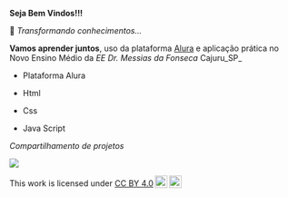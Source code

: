 **Seja Bem Vindos!!!**

🦋 
_Transformando conhecimentos..._


**Vamos aprender juntos**, uso da plataforma [Alura](https://www.alura.com.br/) e aplicação prática no Novo Ensino Médio da _EE Dr. Messias da Fonseca_ Cajuru_SP_

- Plataforma Alura

- Html 

- Css

- Java Script

_Compartilhamento de projetos_

![](https://media1.tenor.com/m/J82kuX8dFysAAAAC/blue-spiral.gif)



<p xmlns:cc="http://creativecommons.org/ns#" >This work is licensed under <a href="https://creativecommons.org/licenses/by/4.0/?ref=chooser-v1" target="_blank" rel="license noopener noreferrer" style="display:inline-block;">CC BY 4.0<img style="height:22px!important;margin-left:3px;vertical-align:text-bottom;" src="https://mirrors.creativecommons.org/presskit/icons/cc.svg?ref=chooser-v1" alt=""><img style="height:22px!important;margin-left:3px;vertical-align:text-bottom;" src="https://mirrors.creativecommons.org/presskit/icons/by.svg?ref=chooser-v1" alt=""></a></p>
